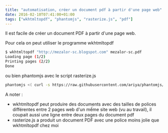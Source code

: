 ```yaml
---
title: "automatisation, créer un document pdf à partir d'une page web"
date: 2016-02-10T07:41:00+01:00
tags: ["wkhtmltopdf", "phantomjs", "rasterize.js", "pdf"]
---
```

Il est facile de créer un document PDF à partir d'une page web.

Pour cela on peut utiliser le programme wkhtmltopdf


```bash 
$ wkhtmltopdf "http://mezalor-sc.blogspot.com" mezalor-sc.pdf
Loading page (1/2)
Printing pages (2/2)                                               
Done
```

ou bien phantomjs avec le script rasterize.js


```bash
phantomjs <( curl -s https://raw.githubusercontent.com/ariya/phantomjs/master/examples/rasterize.js ) http://mezalor-sc.blogspot.com mezalor-sc.pdf
```

A noter :

- wkhtmltopdf peut produire des documents avec des tailles de polices différentes entre 2 pages web d'un mếme site web (vu au travail), il coupait aussi une ligne entre deux pages du document pdf
- rasterize.js a produit un document PDF avec une police moins jolie que wkhtmltopdf chez moi 


